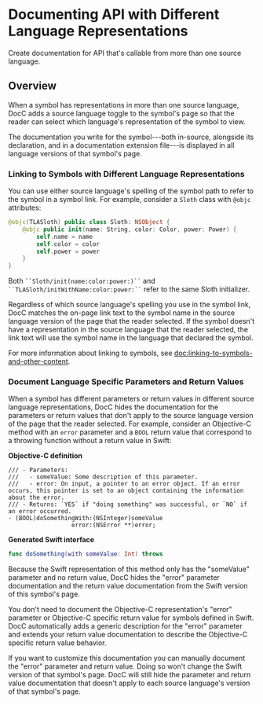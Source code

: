 # Documenting API with Different Language Representations

Create documentation for API that's callable from more than one source language.

## Overview

When a symbol has representations in more than one source language, DocC adds a source language toggle to the symbol's page so that the reader can select which language's representation of the symbol to view.  

The documentation you write for the symbol---both in-source, alongside its declaration, and in a documentation extension file---is displayed in all language versions of that symbol's page. 

### Linking to Symbols with Different Language Representations

You can use either source language's spelling of the symbol path to refer to the symbol in a symbol link. 
For example, consider a `Sloth` class with `@objc` attributes:

```swift
@objc(TLASloth) public class Sloth: NSObject {
    @objc public init(name: String, color: Color, power: Power) {
        self.name = name
        self.color = color
        self.power = power
    }
}
```

Both ` ``Sloth/init(name:color:power:)`` ` and ` ``TLASloth/initWithName:color:power:`` ` refer to the same Sloth initializer. 

Regardless of which source language's spelling you use in the symbol link, DocC matches the on-page link text to the symbol name in the source language version of the page that the reader selected. If the symbol doesn't have a representation in the source language that the reader selected, the link text will use the symbol name in the language that declared the symbol.

For more information about linking to symbols, see <doc:linking-to-symbols-and-other-content>.

### Document Language Specific Parameters and Return Values

When a symbol has different parameters or return values in different source language representations, DocC hides the documentation for the parameters or return values that don't apply to the source language version of the page that the reader selected. For example, consider an Objective-C method with an `error` parameter and a `BOOL` return value that correspond to a throwing function without a return value in Swift:

**Objective-C definition**

```objc
/// - Parameters:
///   - someValue: Some description of this parameter.
///   - error: On input, a pointer to an error object. If an error occurs, this pointer is set to an object containing the information about the error.
/// - Returns: `YES` if "doing something" was successful, or `NO` if an error occurred.
- (BOOL)doSomethingWith:(NSInteger)someValue
                  error:(NSError **)error;
```

**Generated Swift interface**

```swift
func doSomething(with someValue: Int) throws
```

Because the Swift representation of this method only has the "someValue" parameter and no return value, DocC hides the "error" parameter documentation and the return value documentation from the Swift version of this symbol's page.


You don't need to document the Objective-C representation's "error" parameter or Objective-C specific return value for symbols defined in Swift.
DocC automatically adds a generic description for the "error" parameter and extends your return value documentation to describe the Objective-C specific return value behavior. 

If you want to customize this documentation you can manually document the "error" parameter and return value. 
Doing so won't change the Swift version of that symbol's page.
DocC will still hide the parameter and return value documentation that doesn't apply to each source language's version of that symbol's page.
